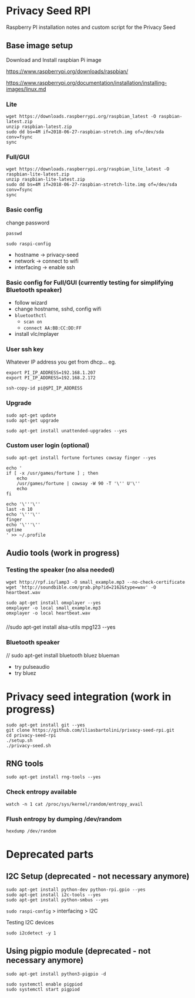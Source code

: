 # Privacy Seed RPI

Raspberry PI installation notes and custom script for the Privacy Seed


## Base image setup

Download and Install raspbian Pi image

https://www.raspberrypi.org/downloads/raspbian/

https://www.raspberrypi.org/documentation/installation/installing-images/linux.md

### Lite
```
wget https://downloads.raspberrypi.org/raspbian_latest -O raspbian-latest.zip
unzip raspbian-latest.zip
sudo dd bs=4M if=2018-06-27-raspbian-stretch.img of=/dev/sda conv=fsync
sync
```

### Full/GUI
```
wget https://downloads.raspberrypi.org/raspbian_lite_latest -O raspbian-lite-latest.zip
unzip raspbian-lite-latest.zip
sudo dd bs=4M if=2018-06-27-raspbian-stretch-lite.img of=/dev/sda conv=fsync
sync
```

### Basic config

change password
```
passwd
```

```
sudo raspi-config
```
  - hostname -> privacy-seed
  - network -> connect to wifi
  - interfacing -> enable ssh


### Basic config for Full/GUI (currently testing for simplifying Bluetooth speaker)

  - follow wizard
  - change hostname, sshd, config wifi
  - `bluetoothctl`
    - `scan on`
    - `connect AA:BB:CC:DD:FF`
  - install vlc/mplayer


### User ssh key
Whatever IP address you get from dhcp... eg.
```
export PI_IP_ADDRESS=192.168.1.207
export PI_IP_ADDRESS=192.168.2.172

ssh-copy-id pi@$PI_IP_ADDRESS
```

### Upgrade

```
sudo apt-get update
sudo apt-get upgrade

sudo apt-get install unattended-upgrades --yes
```

### Custom user login (optional)

```
sudo apt-get install fortune fortunes cowsay finger --yes

echo '
if [ -x /usr/games/fortune ] ; then
    echo
    /usr/games/fortune | cowsay -W 90 -T '\'' U'\''
    echo
fi

echo '\'''\''
last -n 10
echo '\'''\''
finger
echo '\'''\''
uptime
' >> ~/.profile
```

## Audio tools (work in progress)

### Testing the speaker (no alsa needed)
```
wget http://rpf.io/lamp3 -O small_example.mp3 --no-check-certificate
wget 'http://soundbible.com/grab.php?id=2162&type=wav' -O heartbeat.wav

sudo apt-get install omxplayer --yes
omxplayer -o local small_example.mp3
omxplayer -o local heartbeat.wav

```

###

//sudo apt-get install alsa-utils mpg123 --yes

### Bluetooth speaker
// sudo apt-get install bluetooth bluez blueman

- try pulseaudio
- try bluez


# Privacy seed integration (work in progress)

```
sudo apt-get install git --yes
git clone https://github.com/iliasbartolini/privacy-seed-rpi.git
cd privacy-seed-rpi
./setup.sh
./privacy-seed.sh
```

## RNG tools

`sudo apt-get install rng-tools --yes`

### Check entropy available
`watch -n 1 cat /proc/sys/kernel/random/entropy_avail`

### Flush entropy by dumping /dev/random
`hexdump /dev/random`


# Deprecated parts

## I2C Setup (deprecated - not necessary anymore)

```
sudo apt-get install python-dev python-rpi.gpio --yes
sudo apt-get install i2c-tools --yes
sudo apt-get install python-smbus --yes
```
`sudo raspi-config`  > interfacing > I2C

Testing I2C devices

`sudo i2cdetect -y 1`


## Using pigpio module (deprecated - not necessary anymore)

```
sudo apt-get install python3-pigpio -d

sudo systemctl enable pigpiod
sudo systemctl start pigpiod
```
